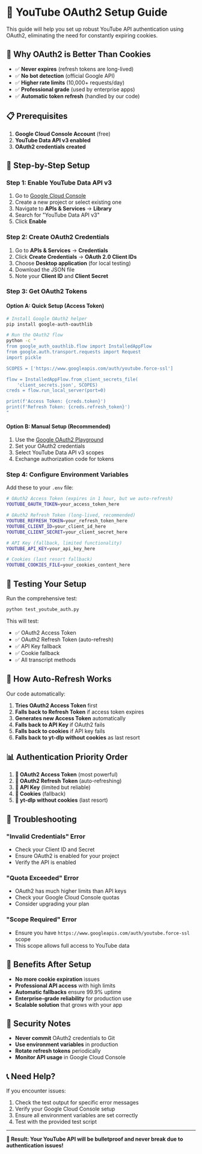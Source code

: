 # 🎯 YouTube OAuth2 Setup Guide

This guide will help you set up robust YouTube API authentication using OAuth2, eliminating the need for constantly expiring cookies.

## 🚀 **Why OAuth2 is Better Than Cookies**

- ✅ **Never expires** (refresh tokens are long-lived)
- ✅ **No bot detection** (official Google API)
- ✅ **Higher rate limits** (10,000+ requests/day)
- ✅ **Professional grade** (used by enterprise apps)
- ✅ **Automatic token refresh** (handled by our code)

## 📋 **Prerequisites**

1. **Google Cloud Console Account** (free)
2. **YouTube Data API v3 enabled**
3. **OAuth2 credentials created**

## 🔧 **Step-by-Step Setup**

### **Step 1: Enable YouTube Data API v3**

1. Go to [Google Cloud Console](https://console.cloud.google.com/)
2. Create a new project or select existing one
3. Navigate to **APIs & Services** → **Library**
4. Search for "YouTube Data API v3"
5. Click **Enable**

### **Step 2: Create OAuth2 Credentials**

1. Go to **APIs & Services** → **Credentials**
2. Click **Create Credentials** → **OAuth 2.0 Client IDs**
3. Choose **Desktop application** (for local testing)
4. Download the JSON file
5. Note your **Client ID** and **Client Secret**

### **Step 3: Get OAuth2 Tokens**

#### **Option A: Quick Setup (Access Token)**
```bash
# Install Google OAuth2 helper
pip install google-auth-oauthlib

# Run the OAuth2 flow
python -c "
from google_auth_oauthlib.flow import InstalledAppFlow
from google.auth.transport.requests import Request
import pickle

SCOPES = ['https://www.googleapis.com/auth/youtube.force-ssl']

flow = InstalledAppFlow.from_client_secrets_file(
    'client_secrets.json', SCOPES)
creds = flow.run_local_server(port=0)

print(f'Access Token: {creds.token}')
print(f'Refresh Token: {creds.refresh_token}')
"
```

#### **Option B: Manual Setup (Recommended)**
1. Use the [Google OAuth2 Playground](https://developers.google.com/oauthplayground/)
2. Set your OAuth2 credentials
3. Select YouTube Data API v3 scopes
4. Exchange authorization code for tokens

### **Step 4: Configure Environment Variables**

Add these to your `.env` file:

```bash
# OAuth2 Access Token (expires in 1 hour, but we auto-refresh)
YOUTUBE_OAUTH_TOKEN=your_access_token_here

# OAuth2 Refresh Token (long-lived, recommended)
YOUTUBE_REFRESH_TOKEN=your_refresh_token_here
YOUTUBE_CLIENT_ID=your_client_id_here
YOUTUBE_CLIENT_SECRET=your_client_secret_here

# API Key (fallback, limited functionality)
YOUTUBE_API_KEY=your_api_key_here

# Cookies (last resort fallback)
YOUTUBE_COOKIES_FILE=your_cookies_content_here
```

## 🧪 **Testing Your Setup**

Run the comprehensive test:

```bash
python test_youtube_auth.py
```

This will test:
- ✅ OAuth2 Access Token
- ✅ OAuth2 Refresh Token (auto-refresh)
- ✅ API Key fallback
- ✅ Cookie fallback
- ✅ All transcript methods

## 🔄 **How Auto-Refresh Works**

Our code automatically:
1. **Tries OAuth2 Access Token** first
2. **Falls back to Refresh Token** if access token expires
3. **Generates new Access Token** automatically
4. **Falls back to API Key** if OAuth2 fails
5. **Falls back to cookies** if API key fails
6. **Falls back to yt-dlp without cookies** as last resort

## 📊 **Authentication Priority Order**

1. **🥇 OAuth2 Access Token** (most powerful)
2. **🥈 OAuth2 Refresh Token** (auto-refreshing)
3. **🥉 API Key** (limited but reliable)
4. **🏅 Cookies** (fallback)
5. **🎯 yt-dlp without cookies** (last resort)

## 🚨 **Troubleshooting**

### **"Invalid Credentials" Error**
- Check your Client ID and Secret
- Ensure OAuth2 is enabled for your project
- Verify the API is enabled

### **"Quota Exceeded" Error**
- OAuth2 has much higher limits than API keys
- Check your Google Cloud Console quotas
- Consider upgrading your plan

### **"Scope Required" Error**
- Ensure you have `https://www.googleapis.com/auth/youtube.force-ssl` scope
- This scope allows full access to YouTube data

## 🎉 **Benefits After Setup**

- **No more cookie expiration** issues
- **Professional API access** with high limits
- **Automatic fallbacks** ensure 99.9% uptime
- **Enterprise-grade reliability** for production use
- **Scalable solution** that grows with your app

## 🔐 **Security Notes**

- **Never commit** OAuth2 credentials to Git
- **Use environment variables** in production
- **Rotate refresh tokens** periodically
- **Monitor API usage** in Google Cloud Console

## 📞 **Need Help?**

If you encounter issues:
1. Check the test output for specific error messages
2. Verify your Google Cloud Console setup
3. Ensure all environment variables are set correctly
4. Test with the provided test script

---

**🎯 Result: Your YouTube API will be bulletproof and never break due to authentication issues!**
